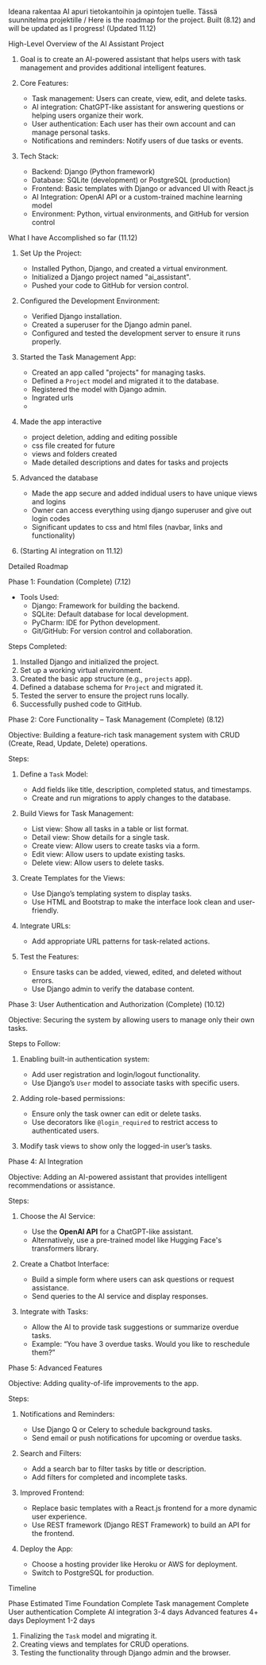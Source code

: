 Ideana rakentaa AI apuri tietokantoihin ja opintojen tuelle.
Tässä suunnitelma projektille / Here is the roadmap for the project. Built (8.12) and will be updated as I progress! 
(Updated 11.12)


High-Level Overview of the AI Assistant Project

1. Goal is to create an AI-powered assistant that helps users with task management and provides additional intelligent features.

2. Core Features:
   - Task management: Users can create, view, edit, and delete tasks.
   - AI integration: ChatGPT-like assistant for answering questions or helping users organize their work.
   - User authentication: Each user has their own account and can manage personal tasks.
   - Notifications and reminders: Notify users of due tasks or events.

3. Tech Stack:
   - Backend: Django (Python framework)
   - Database: SQLite (development) or PostgreSQL (production)
   - Frontend: Basic templates with Django or advanced UI with React.js
   - AI Integration: OpenAI API or a custom-trained machine learning model
   - Environment: Python, virtual environments, and GitHub for version control


What I have Accomplished so far (11.12)

1. Set Up the Project:
   - Installed Python, Django, and created a virtual environment.
   - Initialized a Django project named "ai_assistant".
   - Pushed your code to GitHub for version control.

2. Configured the Development Environment:
   - Verified Django installation.
   - Created a superuser for the Django admin panel.
   - Configured and tested the development server to ensure it runs properly.

3. Started the Task Management App:
   - Created an app called "projects" for managing tasks.
   - Defined a `Project` model and migrated it to the database.
   - Registered the model with Django admin.
   - Ingrated urls
   - 
     
4. Made the app interactive
   - project deletion, adding and editing possible
   - css file created for future
   - views and folders created
   - Made detailed descriptions and dates for tasks and projects
     
5. Advanced the database
   - Made the app secure and added indidual users to have unique views and logins
   - Owner can access everything using django superuser and give out login codes
   - Significant updates to css and html files (navbar, links and functionality)

6. (Starting AI integration on 11.12)

Detailed Roadmap

Phase 1: Foundation (Complete) (7.12)

- Tools Used:
  - Django: Framework for building the backend.
  - SQLite: Default database for local development.
  - PyCharm: IDE for Python development.
  - Git/GitHub: For version control and collaboration.

Steps Completed:
1. Installed Django and initialized the project.
2. Set up a working virtual environment.
3. Created the basic app structure (e.g., `projects` app).
4. Defined a database schema for `Project` and migrated it.
5. Tested the server to ensure the project runs locally.
6. Successfully pushed code to GitHub.


Phase 2: Core Functionality – Task Management (Complete) (8.12)

Objective: 
Building a feature-rich task management system with CRUD (Create, Read, Update, Delete) operations.

Steps:

1. Define a `Task` Model:
   - Add fields like title, description, completed status, and timestamps.
   - Create and run migrations to apply changes to the database.

2. Build Views for Task Management:
   - List view: Show all tasks in a table or list format.
   - Detail view: Show details for a single task.
   - Create view: Allow users to create tasks via a form.
   - Edit view: Allow users to update existing tasks.
   - Delete view: Allow users to delete tasks.

3. Create Templates for the Views:
   - Use Django’s templating system to display tasks.
   - Use HTML and Bootstrap to make the interface look clean and user-friendly.

4. Integrate URLs:
   - Add appropriate URL patterns for task-related actions.

5. Test the Features:
   - Ensure tasks can be added, viewed, edited, and deleted without errors.
   - Use Django admin to verify the database content.


Phase 3: User Authentication and Authorization (Complete) (10.12)

Objective:
Securing the system by allowing users to manage only their own tasks.

Steps to Follow:

1. Enabling built-in authentication system:
   - Add user registration and login/logout functionality.
   - Use Django’s `User` model to associate tasks with specific users.
   
2. Adding role-based permissions:
   - Ensure only the task owner can edit or delete tasks.
   - Use decorators like `@login_required` to restrict access to authenticated users.

3. Modify task views to show only the logged-in user’s tasks.



Phase 4: AI Integration

Objective:
Adding an AI-powered assistant that provides intelligent recommendations or assistance.

Steps:

1. Choose the AI Service:
   - Use the **OpenAI API** for a ChatGPT-like assistant.
   - Alternatively, use a pre-trained model like Hugging Face's transformers library.

2. Create a Chatbot Interface:
   - Build a simple form where users can ask questions or request assistance.
   - Send queries to the AI service and display responses.

3. Integrate with Tasks:
   - Allow the AI to provide task suggestions or summarize overdue tasks.
   - Example: “You have 3 overdue tasks. Would you like to reschedule them?”



Phase 5: Advanced Features

Objective: 
Adding quality-of-life improvements to the app.

Steps:

1. Notifications and Reminders:
   - Use Django Q or Celery to schedule background tasks.
   - Send email or push notifications for upcoming or overdue tasks.

2. Search and Filters:
   - Add a search bar to filter tasks by title or description.
   - Add filters for completed and incomplete tasks.

3. Improved Frontend:
   - Replace basic templates with a React.js frontend for a more dynamic user experience.
   - Use REST framework (Django REST Framework) to build an API for the frontend.

4. Deploy the App:
   - Choose a hosting provider like Heroku or AWS for deployment.
   - Switch to PostgreSQL for production.



Timeline

Phase                     	 Estimated Time 
Foundation	Complete
Task management	Complete
User authentication	Complete
AI integration	3-4 days
Advanced features	4+  days
Deployment	1-2 days




1. Finalizing the `Task` model and migrating it.
2. Creating views and templates for CRUD operations.
3. Testing the functionality through Django admin and the browser.
   
